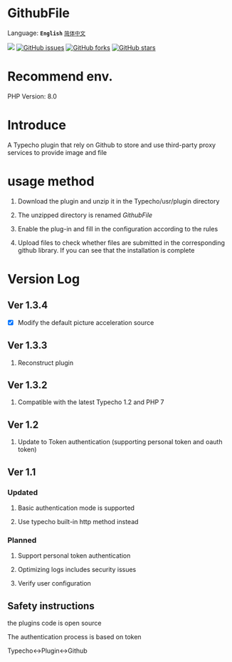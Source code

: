 # GithubFile

Language: 
**`English`** 
[`简体中文`](https://github.com/Mlikiowa/GithubFile/blob/dev/README.md)


[![](https://img.shields.io/github/license/MliKiowa/GithubFile?style=flat-square)](https://github.com/MliKiowa/GithubFile/blob/master/LICENSE)
[![GitHub issues](https://img.shields.io/github/issues/MliKiowa/GithubFile?style=flat-square)](https://github.com/MliKiowa/GithubFile/issues)
[![GitHub forks](https://img.shields.io/github/forks/MliKiowa/GithubFile?style=flat-square)](https://github.com/MliKiowa/GithubFile/network)
[![GitHub stars](https://img.shields.io/github/stars/MliKiowa/GithubFile?style=flat-square)](https://github.com/MliKiowa/GithubFile/stargazers)

# Recommend env.

PHP Version: 8.0


# Introduce

A Typecho plugin that rely on Github to store and use third-party proxy services to provide image and file

# usage method

1. Download the plugin and unzip it in the Typecho/usr/plugin directory

2. The unzipped directory is renamed *GithubFile*

3. Enable the plug-in and fill in the configuration according to the rules

4. Upload files to check whether files are submitted in the corresponding github library. If you can see that the installation is complete

# Version Log

## Ver 1.3.4

 - [x] Modify the default picture acceleration source

## Ver 1.3.3

1. Reconstruct plugin

## Ver 1.3.2

1. Compatible with the latest Typecho 1.2 and PHP 7

## Ver 1.2

1. Update to Token authentication (supporting personal token and oauth token)

## Ver 1.1

### Updated

1. Basic authentication mode is supported

2. Use typecho built-in http method instead

### Planned

1. Support personal token authentication

2. Optimizing logs includes security issues

3. Verify user configuration
## Safety instructions

the plugins code is open source

The authentication process is based on token

Typecho<->Plugin<->Github
